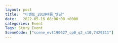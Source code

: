 ```yaml
---
layout: post
title:  "이벤트_2019여름_엔딩"
date:   2022-05-16 08:00:00 +0000
categories: Event
Tags: Story Event
SceneCode: ["scene_evt190627_cp0_q2_s10,7429311"]
---
```

